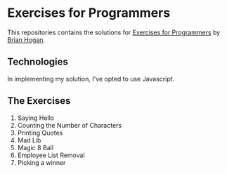 # Exercises for Programmers 

This repositories contains the solutions for [Exercises for Programmers](https://pragprog.com/book/bhwb/exercises-for-programmers) by [Brian Hogan](//github.com/napcs).

## Technologies
In implementing my solution, I've opted to use Javascript. 

## The Exercises 

 1. Saying Hello 
 2. Counting the Number of Characters
 3. Printing Quotes
 4. Mad Lib 
 33. Magic 8 Ball
 34. Employee List Removal
 35. Picking a winner 